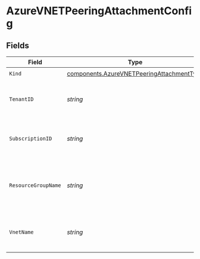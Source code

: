 # AzureVNETPeeringAttachmentConfig


## Fields

| Field                                                                                                  | Type                                                                                                   | Required                                                                                               | Description                                                                                            |
| ------------------------------------------------------------------------------------------------------ | ------------------------------------------------------------------------------------------------------ | ------------------------------------------------------------------------------------------------------ | ------------------------------------------------------------------------------------------------------ |
| `Kind`                                                                                                 | [components.AzureVNETPeeringAttachmentType](../../models/components/azurevnetpeeringattachmenttype.md) | :heavy_check_mark:                                                                                     | N/A                                                                                                    |
| `TenantID`                                                                                             | *string*                                                                                               | :heavy_check_mark:                                                                                     | Tenant ID for the Azure VNET Peering attachment.                                                       |
| `SubscriptionID`                                                                                       | *string*                                                                                               | :heavy_check_mark:                                                                                     | Subscription ID for the Azure VNET Peering attachment.                                                 |
| `ResourceGroupName`                                                                                    | *string*                                                                                               | :heavy_check_mark:                                                                                     | Resource Group Name for the Azure VNET Peering attachment.                                             |
| `VnetName`                                                                                             | *string*                                                                                               | :heavy_check_mark:                                                                                     | VNET Name for the Azure VNET Peering attachment.                                                       |